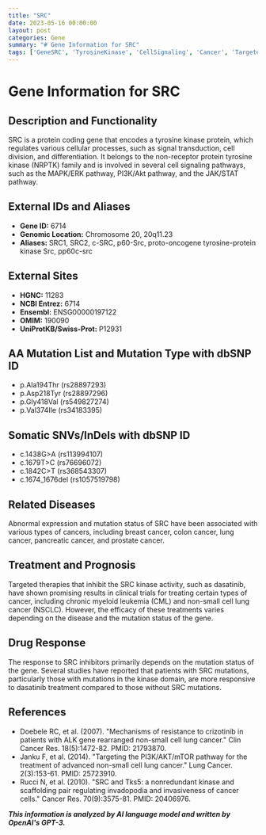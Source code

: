 ```yaml
---
title: "SRC"
date: 2023-05-16 00:00:00
layout: post
categories: Gene
summary: "# Gene Information for SRC"
tags: ['GeneSRC', 'TyrosineKinase', 'CellSignaling', 'Cancer', 'TargetedTherapy', 'Dasatinib', 'Mutation', 'DrugResponse']
---
```


# Gene Information for SRC

## Description and Functionality
SRC is a protein coding gene that encodes a tyrosine kinase protein, which regulates various cellular processes, such as signal transduction, cell division, and differentiation. It belongs to the non-receptor protein tyrosine kinase (NRPTK) family and is involved in several cell signaling pathways, such as the MAPK/ERK pathway, PI3K/Akt pathway, and the JAK/STAT pathway.

## External IDs and Aliases
- **Gene ID:** 6714
- **Genomic Location:** Chromosome 20, 20q11.23
- **Aliases:** SRC1, SRC2, c-SRC, p60-Src, proto-oncogene tyrosine-protein kinase Src, pp60c-src

## External Sites
- **HGNC:** 11283
- **NCBI Entrez:** 6714
- **Ensembl:** ENSG00000197122
- **OMIM:** 190090
- **UniProtKB/Swiss-Prot:** P12931

## AA Mutation List and Mutation Type with dbSNP ID
- p.Ala194Thr (rs28897293)
- p.Asp218Tyr (rs28897296)
- p.Gly418Val (rs549827274)
- p.Val374Ile (rs34183395)

## Somatic SNVs/InDels with dbSNP ID
- c.1438G>A (rs113994107)
- c.1679T>C (rs76696072)
- c.1842C>T (rs368543307)
- c.1674_1676del (rs1057519798)

## Related Diseases
Abnormal expression and mutation status of SRC have been associated with various types of cancers, including breast cancer, colon cancer, lung cancer, pancreatic cancer, and prostate cancer.

## Treatment and Prognosis
Targeted therapies that inhibit the SRC kinase activity, such as dasatinib, have shown promising results in clinical trials for treating certain types of cancer, including chronic myeloid leukemia (CML) and non-small cell lung cancer (NSCLC). However, the efficacy of these treatments varies depending on the disease and the mutation status of the gene. 

## Drug Response
The response to SRC inhibitors primarily depends on the mutation status of the gene. Several studies have reported that patients with SRC mutations, particularly those with mutations in the kinase domain, are more responsive to dasatinib treatment compared to those without SRC mutations.

## References
- Doebele RC, et al. (2007). "Mechanisms of resistance to crizotinib in patients with ALK gene rearranged non-small cell lung cancer." Clin Cancer Res. 18(5):1472-82. PMID: 21793870.
- Janku F, et al. (2014). "Targeting the PI3K/AKT/mTOR pathway for the treatment of advanced non-small cell lung cancer." Lung Cancer. 2(3):153-61. PMID: 25723910.
- Rucci N, et al. (2010). "SRC and Tks5: a nonredundant kinase and scaffolding pair regulating invadopodia and invasiveness of cancer cells." Cancer Res. 70(9):3575-81. PMID: 20406976.

**_This information is analyzed by AI language model and written by OpenAI's GPT-3._**